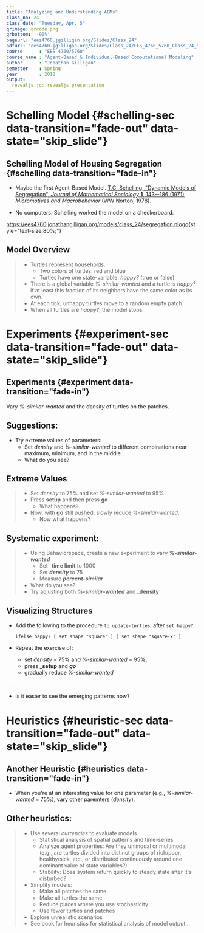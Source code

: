 ```yaml
---
title: "Analyzing and Understanding ABMs"
class_no: 24
class_date: "Tuesday, Apr. 5"
qrimage: qrcode.png
qrbottom: '-90%'
pageurl: "ees4760.jgilligan.org/Slides/Class_24"
pdfurl: "ees4760.jgilligan.org/Slides/Class_24/EES_4760_5760_Class_24_Slides.pdf"
course      : "EES 4760/5760"
course_name : "Agent-Based & Individual-Based Computational Modeling"
author      : "Jonathan Gilligan"
semester    : Spring
year        : 2018
output:
  revealjs.jg::revealjs_presentation
---
```


# Schelling Model {#schelling-sec data-transition="fade-out" data-state="skip_slide"}

## Schelling Model of Housing Segregation {#schelling data-transition="fade-in"}

* Maybe the first Agent-Based Model.  [T.C. Schelling, "Dynamic Models of Segregation", _Journal of Mathematical Sociology_ **1**, 143--186 (1971)](https://www.uzh.ch/cmsssl/suz/dam/jcr:ffffffff-fad3-547b-ffff-ffff9a867c99/09.27-schelling-71.pdf), _Micromotives and Macrobehavior_ (WW Norton, 1978).

* No computers. Schelling worked the model on a checkerboard.


<https://ees4760.jonathangilligan.org/models/class_24/segregation.nlogo>{style="text-size:80%;"}

## Model Overview

> * Turtles represent households. 
>   * Two colors of turtles: red and blue
>   * Turtles have one state-variable: _happy?_ (true or false)
> * There is a global variable _%-similar-wanted_ and a turtle is _happy?_ if 
    at least this fraction of its neighbors have the same color as its own.
> * At each tick, unhappy turtles move to a random empty patch.
> * When all turtles are _happy?_, the model stops.


# Experiments  {#experiment-sec data-transition="fade-out" data-state="skip_slide"}

## Experiments  {#experiment data-transition="fade-in"}

Vary _%-similar-wanted_ and the _density_ of turtles on the patches.

## Suggestions:

* Try extreme values of parameters:
  * Set _density_ and _%-similar-wanted_ to different combinations near 
    maximum, minimum, and in the middle.
  * What do you see?

## Extreme Values

> * Set _density_ to 75% and set _%-similar-wanted_ to 95%
> * Press __setup__ and then press __go__
>   * What happens?
> * Now, with __go__ still pushed, slowly reduce _%-similar-wanted_.
>   * Now what happens?

## Systematic experiment:

> * Using Behaviorspace, create a new experiment to vary ___%-similar-wanted___
>   * Set ___time limit__ to 1000
>   * Set ___density___ to 75
>   * Measure ___percent-similar___
> * What do you see?
> * Try adjusting both ___%-similar-wanted___ and ___density__


## Visualizing Structures

* Add the following to the procedure `to update-turtles`, after `set happy?`

  ```
  ifelse happy? [ set shape "square" ] [ set shape "square-x" ]
  ```

* Repeat the exercise of:
  * set _density_ = 75% and _%-similar-wanted_ = 95%, 
  * press ___setup__ and ___go___
  * gradually reduce _%-similar-wanted_

. . .

* Is it easier to see the emerging patterns now?


# Heuristics {#heuristic-sec data-transition="fade-out" data-state="skip_slide"}

## Another Heuristic {#heuristics data-transition="fade-in"}

* When you're at an interesting value for one parameter (e.g., _%-similar-wanted_ = 75%),
  vary other paremters (_density_).

## Other heuristics:

> * Use several _currencies_ to evaluate models
>   * Statistical analysis of spatial patterns and time-series
>   * Analyze agent properties: Are they unimodal or multimodal 
      (e.g., are turtles divided into distinct groups of rich/poor, healthy/sick, etc.,
      or distributed continuously around one dominant value of state variables?)
>   * Stability: Does system return quickly to steady state after it's disturbed?
> * Simplify models: 
>   * Make all patches the same
>   * Make all turtles the same
>   * Reduce places where you use stochasticity
>   * Use fewer turtles and patches
> * Explore unrealistic scenarios
> * See book for heuristics for statistical analysis of model output...
